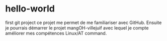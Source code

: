# hello-world
first git project
ce projet me permet de me familiariser avec GitHub. Ensuite je pourrais démarrer le projet mangOH-villejuif avec lequel je compte améliorer mes compétences Linux/AT command.
